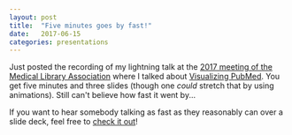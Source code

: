 ```yaml
---
layout: post
title:  "Five minutes goes by fast!"
date:   2017-06-15
categories: presentations
---
```

Just posted the recording of my lightning talk at the [2017 meeting of the Medical Library Association](http://www.mlanet.org/meeting) where I talked about [Visualizing PubMed](/visualizingpubmed). You get five minutes and three slides (though one *could* stretch that by using animations). Still can't believe how fast it went by...

If you want to hear somebody talking as fast as they reasonably can over a slide deck, feel free to [check it out](http://hdl.handle.net/10724/36987)!
